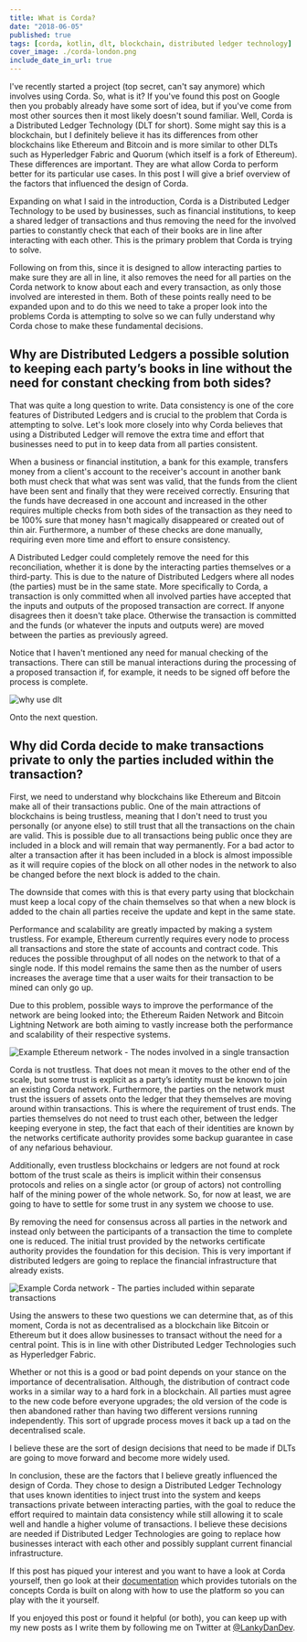 ```yaml
---
title: What is Corda?
date: "2018-06-05"
published: true
tags: [corda, kotlin, dlt, blockchain, distributed ledger technology]
cover_image: ./corda-london.png
include_date_in_url: true
---
```


I've recently started a project (top secret, can't say anymore) which involves using Corda. So, what is it? If you've found this post on Google then you probably already have some sort of idea, but if you've come from most other sources then it most likely doesn't sound familiar. Well, Corda is a Distributed Ledger Technology (DLT for short). Some might say this is a blockchain, but I definitely believe it has its differences from other blockchains like Ethereum and Bitcoin and is more similar to other DLTs such as Hyperledger Fabric and Quorum (which itself is a fork of Ethereum). These differences are important. They are what allow Corda to perform better for its particular use cases. In this post I will give a brief overview of the factors that influenced the design of Corda.

Expanding on what I said in the introduction, Corda is a Distributed Ledger Technology to be used by businesses, such as financial institutions, to keep a shared ledger of transactions and thus removing the need for the involved parties to constantly check that each of their books are in line after interacting with each other. This is the primary problem that Corda is trying to solve.

Following on from this, since it is designed to allow interacting parties to make sure they are all in line, it also removes the need for all parties on the Corda network to know about each and every transaction, as only those involved are interested in them. Both of these points really need to be expanded upon and to do this we need to take a proper look into the problems Corda is attempting to solve so we can fully understand why Corda chose to make these fundamental decisions.

## Why are Distributed Ledgers a possible solution to keeping each party’s books in line without the need for constant checking from both sides?

That was quite a long question to write. Data consistency is one of the core features of Distributed Ledgers and is crucial to the problem that Corda is attempting to solve. Let's look more closely into why Corda believes that using a Distributed Ledger will remove the extra time and effort that businesses need to put in to keep data from all parties consistent.

When a business or financial institution, a bank for this example, transfers money from a client's account to the receiver's account in another bank both must check that what was sent was valid, that the funds from the client have been sent and finally that they were received correctly. Ensuring that the funds have decreased in one account and increased in the other requires multiple checks from both sides of the transaction as they need to be 100% sure that money hasn't magically disappeared or created out of thin air. Furthermore, a number of these checks are done manually, requiring even more time and effort to ensure consistency.

A Distributed Ledger could completely remove the need for this reconciliation, whether it is done by the interacting parties themselves or a third-party. This is due to the nature of Distributed Ledgers where all nodes (the parties) must be in the same state. More specifically to Corda, a transaction is only committed when all involved parties have accepted that the inputs and outputs of the proposed transaction are correct. If anyone disagrees then it doesn't take place. Otherwise the transaction is committed and the funds (or whatever the inputs and outputs were) are moved between the parties as previously agreed.

Notice that I haven't mentioned any need for manual checking of the transactions. There can still be manual interactions during the processing of a proposed transaction if, for example, it needs to be signed off before the process is complete.

![why use dlt](./corda-why-use-dlt-picture.png)

Onto the next question.

## Why did Corda decide to make transactions private to only the parties included within the transaction?

First, we need to understand why blockchains like Ethereum and Bitcoin make all of their transactions public. One of the main attractions of blockchains is being trustless, meaning that I don't need to trust you personally (or anyone else) to still trust that all the transactions on the chain are valid. This is possible due to all transactions being public once they are included in a block and will remain that way permanently. For a bad actor to alter a transaction after it has been included in a block is almost impossible as it will require copies of the block on all other nodes in the network to also be changed before the next block is added to the chain.

The downside that comes with this is that every party using that blockchain must keep a local copy of the chain themselves so that when a new block is added to the chain all parties receive the update and kept in the same state.

Performance and scalability are greatly impacted by making a system trustless. For example, Ethereum currently requires every node to process all transactions and store the state of accounts and contract code. This reduces the possible throughput of all nodes on the network to that of a single node. If this model remains the same then as the number of users increases the average time that a user waits for their transaction to be mined can only go up.

Due to this problem, possible ways to improve the performance of the network are being looked into; the Ethereum Raiden Network and Bitcoin Lightning Network are both aiming to vastly increase both the performance and scalability of their respective systems.

![Example Ethereum network - The nodes involved in a single transaction](./simplified-ethereum-network.jpg)

Corda is not trustless. That does not mean it moves to the other end of the scale, but some trust is explicit as a party’s identity must be known to join an existing Corda network. Furthermore, the parties on the network must trust the issuers of assets onto the ledger that they themselves are moving around within transactions. This is where the requirement of trust ends. The parties themselves do not need to trust each other, between the ledger keeping everyone in step, the fact that each of their identities are known by the networks certificate authority provides some backup guarantee in case of any nefarious behaviour.

Additionally, even trustless blockchains or ledgers are not found at rock bottom of the trust scale as theirs is implicit within their consensus protocols and relies on a single actor (or group of actors) not controlling half of the mining power of the whole network. So, for now at least, we are going to have to settle for some trust in any system we choose to use.

By removing the need for consensus across all parties in the network and instead only between the participants of a transaction the time to complete one is reduced. The initial trust provided by the networks certificate authority provides the foundation for this decision. This is very important if distributed ledgers are going to replace the financial infrastructure that already exists.

![Example Corda network - The parties included within separate transactions](./simplified-corda-network.jpg)

Using the answers to these two questions we can determine that, as of this moment, Corda is not as decentralised as a blockchain like Bitcoin or Ethereum but it does allow businesses to transact without the need for a central point. This is in line with other Distributed Ledger Technologies such as Hyperledger Fabric.

Whether or not this is a good or bad point depends on your stance on the importance of decentralisation. Although, the distribution of contract code works in a similar way to a hard fork in a blockchain. All parties must agree to the new code before everyone upgrades; the old version of the code is then abandoned rather than having two different versions running independently. This sort of upgrade process moves it back up a tad on the decentralised scale.

I believe these are the sort of design decisions that need to be made if DLTs are going to move forward and become more widely used.

In conclusion, these are the factors that I believe greatly influenced the design of Corda. They chose to design a Distributed Ledger Technology that uses known identities to inject trust into the system and keeps transactions private between interacting parties, with the goal to reduce the effort required to maintain data consistency while still allowing it to scale well and handle a higher volume of transactions. I believe these decisions are needed if Distributed Ledger Technologies are going to replace how businesses interact with each other and possibly supplant current financial infrastructure.

If this post has piqued your interest and you want to have a look at Corda yourself, then go look at their [documentation](https://docs.corda.net/) which provides tutorials on the concepts Corda is built on along with how to use the platform so you can play with the it yourself.

If you enjoyed this post or found it helpful (or both), you can keep up with my new posts as I write them by following me on Twitter at [@LankyDanDev](https://twitter.com/LankyDanDev).

&nbsp;